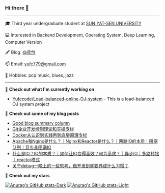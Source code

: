 ### Hi there 👋

***

🎓 Third year undergraduate student at [SUN YAT-SEN UNIVERSITY](https://www.sysu.edu.cn/)

💻 Interested in Backend Development, Operating System, Deep Learning, Computer Version

🖋 Blog: [@背包](https://blog.csdn.net/Yu_Cblog?spm=1000.2115.3001.5343)

📫 Email:  yufc779@gmail.com

🌱 Hobbies: pop music, blues, jazz

***

👷 **Check out what I'm currently working on**

- [Yufccode/Load-balanced-online-OJ-system](https://github.com/Yufccode/Load-balanced-online-OJ-system) - This is a load-balanced OJ system project

📜 **Check out some of my blog posts**

- [Good blog summary column](http://t.csdnimg.cn/XSF2P)
- [Git企业开发控制理论和实操专栏](https://blog.csdn.net/yu_cblog/category_12419275.html?spm=1001.2014.3001.5482)
- [Docker从认识到实践再到底层原理专栏](https://blog.csdn.net/yu_cblog/category_12424689.html?spm=1001.2014.3001.5482)
- [Apache和Nginx是什么？｜Nginx和Reactor是什么？｜网路IO的本质｜阻塞队列｜异步非阻塞IO](http://t.csdnimg.cn/kGP1D)
- [什么是IO？IO的本质？｜如何让IO变得高效？何为高效？｜异步IO｜多路转接｜reactor模式](http://t.csdnimg.cn/bMrwH)
- [关于debug一晚上的一些思考，做开发到底要养成什么习惯？](https://blog.csdn.net/Yu_Cblog/article/details/130333398)

🌟 **Check out my stars**

[![Anurag's GitHub stats-Dark](https://github-readme-stats.vercel.app/api?username=Yufccode&show_icons=true&theme=dark&rank_icon=github&hide=prs,contribs#gh-dark-mode-only)](https://github.com/anuraghazra/github-readme-stats#gh-dark-mode-only)
[![Anurag's GitHub stats-Light](https://github-readme-stats.vercel.app/api?username=Yufccode&show_icons=true&theme=default&rank_icon=github&hide=prs,contribs#gh-light-mode-only)](https://github.com/anuraghazra/github-readme-stats#gh-light-mode-only)


<!-- gif -->
